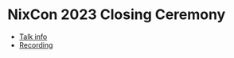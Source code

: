 # NixCon 2023 Closing Ceremony

* [Talk info](https://talks.nixcon.org/nixcon-2023/talk/NRSXHT/)
* [Recording](https://media.ccc.de/v/nixcon-2023-36477-nixcon-2023-closing-ceremony)
